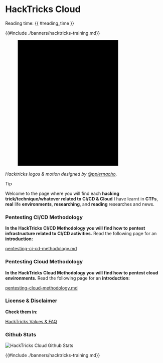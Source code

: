 # HackTricks Cloud

Reading time: {{ #reading_time }}

{{#include ./banners/hacktricks-training.md}}

<figure><img src="images/cloud.gif" alt=""><figcaption></figcaption></figure>

_Hacktricks logos & motion designed by_ [_@ppiernacho_](https://www.instagram.com/ppieranacho/)_._

> [!TIP]
> Welcome to the page where you will find each **hacking trick/technique/whatever related to CI/CD & Cloud** I have learnt in **CTFs**, **real** life **environments**, **researching**, and **reading** researches and news.

### **Pentesting CI/CD Methodology**

**In the HackTricks CI/CD Methodology you will find how to pentest infrastructure related to CI/CD activities.** Read the following page for an **introduction:**

[pentesting-ci-cd-methodology.md](pentesting-ci-cd/pentesting-ci-cd-methodology.md)

### Pentesting Cloud Methodology

**In the HackTricks Cloud Methodology you will find how to pentest cloud environments.** Read the following page for an **introduction:**

[pentesting-cloud-methodology.md](pentesting-cloud/pentesting-cloud-methodology.md)

### License & Disclaimer

**Check them in:**

[HackTricks Values & FAQ](https://app.gitbook.com/s/-L_2uGJGU7AVNRcqRvEi/welcome/hacktricks-values-and-faq)

### Github Stats

![HackTricks Cloud Github Stats](https://repobeats.axiom.co/api/embed/1dfdbb0435f74afa9803cd863f01daac17cda336.svg)

{{#include ./banners/hacktricks-training.md}}
